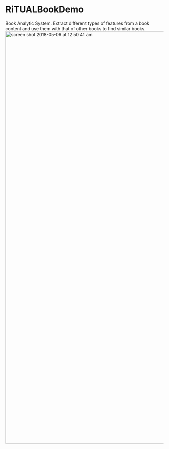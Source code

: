 # RiTUALBookDemo
Book Analytic System. Extract different types of features from a  book content and use them with that of other books to find similar books.
<img width="1307" alt="screen shot 2018-05-06 at 12 50 41 am" src="https://user-images.githubusercontent.com/32992131/39670330-cb33a6da-50c7-11e8-82c6-f637f711c896.png">
